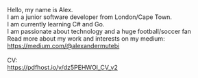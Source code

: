 Hello, my name is Alex. <br>
I am a junior software developer from London/Cape Town.<br>
I am currently learning C# and Go. <br>
I am passionate about technology and a huge football/soccer fan <br>
Read more about my work and interests on my medium:<br>
https://medium.com/@alexandermutebi<br>
<br>
CV:<br> 
https://pdfhost.io/v/dz5PEHWOl_CV_v2

<!---
mewteebee/mewteebee is a ✨ special ✨ repository because its `README.md` (this file) appears on your GitHub profile.
You can click the Preview link to take a look at your changes.
--->
